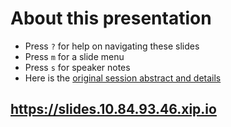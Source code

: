 <!-- .slide: data-state="normal" id="about" data-timing="0" -->
# About this presentation

<!--
*   You can now [watch the video of this presentation online](https://link/to/presentation/video)
-->

*   Press `?` for help on navigating these slides
*   Press `m` for a slide menu
*   Press `s` for speaker notes <br />
*   Here is the [original session abstract and details](https://link/to/session/details)


<!-- .slide: data-state="qrcode" id="qrcode" data-menu-title="QR code" data-timing="0" -->

<div class="qrcode" id="qrcode-talk"/>
<h2><a href="https://slides.10.84.93.46.xip.io" target="_blank"
       id="talk">https://slides.10.84.93.46.xip.io</a></h2>
